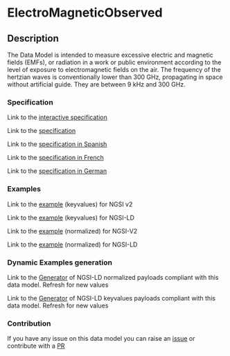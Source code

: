 # ElectroMagneticObserved

## Description 

The Data Model is intended to measure excessive electric and magnetic fields (EMFs), or radiation in a work or public environment according to the level of exposure to electromagnetic fields on the air. The frequency of the hertzian waves is conventionally lower than 300 GHz, propagating in space without artificial guide. They are between 9 kHz and 300 GHz.
### Specification

Link to the [interactive specification](https://swagger.lab.fiware.org/?url=https://smart-data-models.github.io/dataModel.Environment/ElectroMagneticObserved/swagger.yaml)

Link to the [specification](https://smart-data-models.github.io/dataModel.Environment/ElectroMagneticObserved/doc/spec.md)

Link to the [specification in Spanish](https://smart-data-models.github.io/dataModel.Environment/ElectroMagneticObserved/doc/spec_ES.md)

Link to the [specification in French](https://smart-data-models.github.io/dataModel.Environment/ElectroMagneticObserved/doc/spec_FR.md)

Link to the [specification in German](https://smart-data-models.github.io/dataModel.Environment/ElectroMagneticObserved/doc/spec_DE.md)
### Examples

Link to the [example](https://smart-data-models.github.io/dataModel.Environment/ElectroMagneticObserved/examples/example.json) (keyvalues) for NGSI v2

Link to the [example](https://smart-data-models.github.io/dataModel.Environment/ElectroMagneticObserved/examples/example.jsonld) (keyvalues) for NGSI-LD

Link to the [example](https://smart-data-models.github.io/dataModel.Environment/ElectroMagneticObserved/examples/example-normalized.json) (normalized) for NGSI-V2

Link to the [example](https://smart-data-models.github.io/dataModel.Environment/ElectroMagneticObserved/examples/example-normalized.jsonld) (normalized) for NGSI-LD
### Dynamic Examples generation

Link to the [Generator](https://smartdatamodels.org/extra/ngsi-ld_generator_v0.92.php?schemaUrl=https://raw.githubusercontent.com/smart-data-models/dataModel.Environment/master/ElectroMagneticObserved/schema.json&email=info@smartdatamodels.org) of NGSI-LD normalized payloads compliant with this data model. Refresh for new values

Link to the [Generator](https://smartdatamodels.org/extra/ngsi-ld_generator_keyvalues_v0.92.php?schemaUrl=https://raw.githubusercontent.com/smart-data-models/dataModel.Environment/master/ElectroMagneticObserved/schema.json&email=info@smartdatamodels.org) of NGSI-LD keyvalues payloads compliant with this data model. Refresh for new values
### Contribution

 If you have any issue on this data model you can raise an [issue](https://github.com/smart-data-models/dataModel.Environment/issues)  or contribute with a [PR](https://github.com/smart-data-models/dataModel.Environment/pulls)